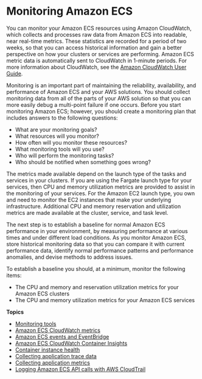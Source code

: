 # Monitoring Amazon ECS<a name="ecs_monitoring"></a>

You can monitor your Amazon ECS resources using Amazon CloudWatch, which collects and processes raw data from Amazon ECS into readable, near real\-time metrics\. These statistics are recorded for a period of two weeks, so that you can access historical information and gain a better perspective on how your clusters or services are performing\. Amazon ECS metric data is automatically sent to CloudWatch in 1\-minute periods\. For more information about CloudWatch, see the [Amazon CloudWatch User Guide](https://docs.aws.amazon.com/AmazonCloudWatch/latest/monitoring/)\.

Monitoring is an important part of maintaining the reliability, availability, and performance of Amazon ECS and your AWS solutions\. You should collect monitoring data from all of the parts of your AWS solution so that you can more easily debug a multi\-point failure if one occurs\. Before you start monitoring Amazon ECS; however, you should create a monitoring plan that includes answers to the following questions:
+ What are your monitoring goals?
+ What resources will you monitor?
+ How often will you monitor these resources?
+ What monitoring tools will you use?
+ Who will perform the monitoring tasks?
+ Who should be notified when something goes wrong?

The metrics made available depend on the launch type of the tasks and services in your clusters\. If you are using the Fargate launch type for your services, then CPU and memory utilization metrics are provided to assist in the monitoring of your services\. For the Amazon EC2 launch type, you own and need to monitor the EC2 instances that make your underlying infrastructure\. Additional CPU and memory reservation and utilization metrics are made available at the cluster, service, and task level\.

The next step is to establish a baseline for normal Amazon ECS performance in your environment, by measuring performance at various times and under different load conditions\. As you monitor Amazon ECS, store historical monitoring data so that you can compare it with current performance data, identify normal performance patterns and performance anomalies, and devise methods to address issues\.

To establish a baseline you should, at a minimum, monitor the following items:
+ The CPU and memory and reservation utilization metrics for your Amazon ECS clusters
+ The CPU and memory utilization metrics for your Amazon ECS services

**Topics**
+ [Monitoring tools](monitoring-automated-manual.md)
+ [Amazon ECS CloudWatch metrics](cloudwatch-metrics.md)
+ [Amazon ECS events and EventBridge](cloudwatch_event_stream.md)
+ [Amazon ECS CloudWatch Container Insights](cloudwatch-container-insights.md)
+ [Container instance health](container-instance-health.md)
+ [Collecting application trace data](trace-data.md)
+ [Collecting application metrics](metrics-data.md)
+ [Logging Amazon ECS API calls with AWS CloudTrail](logging-using-cloudtrail.md)